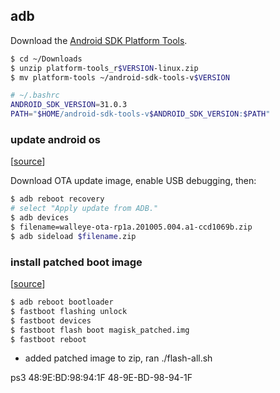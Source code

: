 ## adb

Download the
[Android SDK Platform Tools](https://developer.android.com/studio/releases/platform-tools).

```bash
$ cd ~/Downloads
$ unzip platform-tools_r$VERSION-linux.zip
$ mv platform-tools ~/android-sdk-tools-v$VERSION
```

```bash
# ~/.bashrc
ANDROID_SDK_VERSION=31.0.3
PATH="$HOME/android-sdk-tools-v$ANDROID_SDK_VERSION:$PATH"
```

### update android os

[[source](https://developers.google.com/android/ota)]

Download OTA update image, enable USB debugging, then:

```bash
$ adb reboot recovery
# select "Apply update from ADB."
$ adb devices
$ filename=walleye-ota-rp1a.201005.004.a1-ccd1069b.zip
$ adb sideload $filename.zip
```

### install patched boot image

[[source](https://www.thecustomdroid.com/android-11-magisk-rooting-guide/)]

```bash
$ adb reboot bootloader
$ fastboot flashing unlock
$ fastboot devices
$ fastboot flash boot magisk_patched.img
$ fastboot reboot
```

- added patched image to zip, ran ./flash-all.sh

ps3 48:9E:BD:98:94:1F 48-9E-BD-98-94-1F
